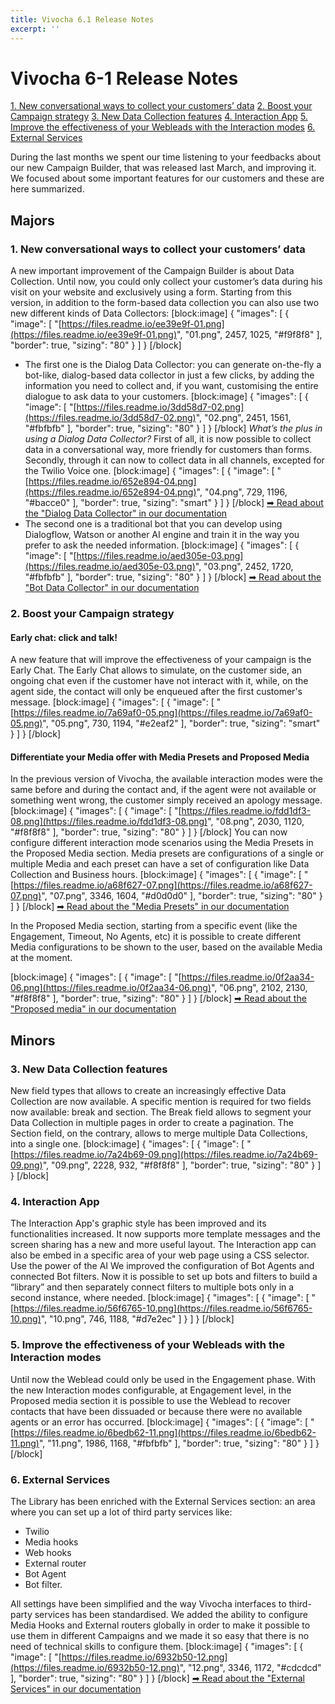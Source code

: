 ```yaml
---
title: Vivocha 6.1 Release Notes
excerpt: ''
---
```


# Vivocha 6-1 Release Notes

[1. New conversational ways to collect your customers’ data](vivocha-6-1-release-notes.md#section-1-new-conversational-ways-to-collect-your-customers-data) [2. Boost your Campaign strategy](vivocha-6-1-release-notes.md#section-2-boost-your-campaign-strategy) [3. New Data Collection features](vivocha-6-1-release-notes.md#section-3-new-data-collection-features) [4. Interaction App](vivocha-6-1-release-notes.md#section-4-interaction-app) [5. Improve the effectiveness of your Webleads with the Interaction modes](vivocha-6-1-release-notes.md#section-5-improve-the-effectiveness-of-your-webleads-with-the-interaction-modes) [6. External Services](vivocha-6-1-release-notes.md#section-6-external-services)   


During the last months we spent our time listening to your feedbacks about our new Campaign Builder, that was released last March, and improving it. We focused about some important features for our customers and these are here summarized.

## Majors

### 1. New conversational ways to collect your customers’ data

A new important improvement of the Campaign Builder is about Data Collection. Until now, you could only collect your customer’s data during his visit on your website and exclusively using a form. Starting from this version, in addition to the form-based data collection you can also use two new different kinds of Data Collectors: \[block:image\] { "images": \[ { "image": \[ "[https://files.readme.io/ee39e9f-01.png](https://files.readme.io/ee39e9f-01.png)", "01.png", 2457, 1025, "\#f9f8f8" \], "border": true, "sizing": "80" } \] } \[/block\]

* The first one is the Dialog Data Collector: you can generate on-the-fly a bot-like, dialog-based data collector in just a few clicks, by adding the information you need to collect and, if you want, customising the entire dialogue to ask data to your customers. \[block:image\] { "images": \[ { "image": \[ "[https://files.readme.io/3dd58d7-02.png](https://files.readme.io/3dd58d7-02.png)", "02.png", 2451, 1561, "\#fbfbfb" \], "border": true, "sizing": "80" } \] } \[/block\] _What’s the plus in using a Dialog Data Collector?_ First of all, it is now possible to collect data in a conversational way, more friendly for customers than forms. Secondly, through it can now to collect data in all channels, excepted for the Twilio Voice one. \[block:image\] { "images": \[ { "image": \[ "[https://files.readme.io/652e894-04.png](https://files.readme.io/652e894-04.png)", "04.png", 729, 1196, "\#bacce0" \], "border": true, "sizing": "smart" } \] } \[/block\] [➡ Read about the "Dialog Data Collector" in our documentation](doc:vcb-data-collection#section--dialog-data-collection-)
* The second one is a traditional bot that you can develop using Dialogflow, Watson or another AI engine and train it in the way you prefer to ask the needed information. \[block:image\] { "images": \[ { "image": \[ "[https://files.readme.io/aed305e-03.png](https://files.readme.io/aed305e-03.png)", "03.png", 2452, 1720, "\#fbfbfb" \], "border": true, "sizing": "80" } \] } \[/block\] [➡ Read about the "Bot Data Collector" in our documentation](doc:vcb-data-collection#section--bot-data-collection-)

### 2. Boost your Campaign strategy

#### Early chat: click and talk!

A new feature that will improve the effectiveness of your campaign is the Early Chat. The Early Chat allows to simulate, on the customer side, an ongoing chat even if the customer have not interact with it, while, on the agent side, the contact will only be enqueued after the first customer's message. \[block:image\] { "images": \[ { "image": \[ "[https://files.readme.io/7a69af0-05.png](https://files.readme.io/7a69af0-05.png)", "05.png", 730, 1194, "\#e2eaf2" \], "border": true, "sizing": "smart" } \] } \[/block\]

#### Differentiate your Media offer with Media Presets and Proposed Media

In the previous version of Vivocha, the available interaction modes were the same before and during the contact and, if the agent were not available or something went wrong, the customer simply received an apology message. \[block:image\] { "images": \[ { "image": \[ "[https://files.readme.io/fdd1df3-08.png](https://files.readme.io/fdd1df3-08.png)", "08.png", 2030, 1120, "\#f8f8f8" \], "border": true, "sizing": "80" } \] } \[/block\] You can now configure different interaction mode scenarios using the Media Presets in the Proposed Media section. Media presets are configurations of a single or multiple Media and each preset can have a set of configuration like Data Collection and Business hours. \[block:image\] { "images": \[ { "image": \[ "[https://files.readme.io/a68f627-07.png](https://files.readme.io/a68f627-07.png)", "07.png", 3346, 1604, "\#d0d0d0" \], "border": true, "sizing": "80" } \] } \[/block\] [➡ Read about the "Media Presets" in our documentation](doc:vcb-media-presets)

In the Proposed Media section, starting from a specific event \(like the Engagement, Timeout, No Agents, etc\) it is possible to create different Media configurations to be shown to the user, based on the available Media at the moment.

\[block:image\] { "images": \[ { "image": \[ "[https://files.readme.io/0f2aa34-06.png](https://files.readme.io/0f2aa34-06.png)", "06.png", 2102, 2130, "\#f8f8f8" \], "border": true, "sizing": "80" } \] } \[/block\] [➡ Read about the "Proposed media" in our documentation](doc:vcb-web-engagement-widgets#section--proposed-media-)

## Minors

### 3. New Data Collection features

New field types that allows to create an increasingly effective Data Collection are now available. A specific mention is required for two fields now available: break and section. The Break field allows to segment your Data Collection in multiple pages in order to create a pagination. The Section field, on the contrary, allows to merge multiple Data Collections, into a single one. \[block:image\] { "images": \[ { "image": \[ "[https://files.readme.io/7a24b69-09.png](https://files.readme.io/7a24b69-09.png)", "09.png", 2228, 932, "\#f8f8f8" \], "border": true, "sizing": "80" } \] } \[/block\]

### 4. Interaction App

The Interaction App's graphic style has been improved and its functionalities increased. It now supports more template messages and the screen sharing has a new and more useful layout. The Interaction app can also be embed in a specific area of your web page using a CSS selector. Use the power of the AI We improved the configuration of Bot Agents and connected Bot filters. Now it is possible to set up bots and filters to build a “library” and then separately connect filters to multiple bots only in a second instance, where needed. \[block:image\] { "images": \[ { "image": \[ "[https://files.readme.io/56f6765-10.png](https://files.readme.io/56f6765-10.png)", "10.png", 746, 1188, "\#d7e2ec" \] } \] } \[/block\]

### 5. Improve the effectiveness of your Webleads with the Interaction modes

Until now the Weblead could only be used in the Engagement phase. With the new Interaction modes configurable, at Engagement level, in the Proposed media section it is possible to use the Weblead to recover contacts that have been dissuaded or because there were no available agents or an error has occurred. \[block:image\] { "images": \[ { "image": \[ "[https://files.readme.io/6bedb62-11.png](https://files.readme.io/6bedb62-11.png)", "11.png", 1986, 1168, "\#fbfbfb" \], "border": true, "sizing": "80" } \] } \[/block\]

### 6. External Services

The Library has been enriched with the External Services section: an area where you can set up a lot of third party services like:

* Twilio
* Media hooks
* Web hooks
* External router
* Bot Agent
* Bot filter.

All settings have been simplified and the way Vivocha interfaces to third-party services has been standardised. We added the ability to configure Media Hooks and External routers globally in order to make it possible to use them in different Campaigns and we made it so easy that there is no need of technical skills to configure them. \[block:image\] { "images": \[ { "image": \[ "[https://files.readme.io/6932b50-12.png](https://files.readme.io/6932b50-12.png)", "12.png", 3346, 1172, "\#cdcdcd" \], "border": true, "sizing": "80" } \] } \[/block\] [➡ Read about the "External Services" in our documentation](doc:vcb-external-services)

